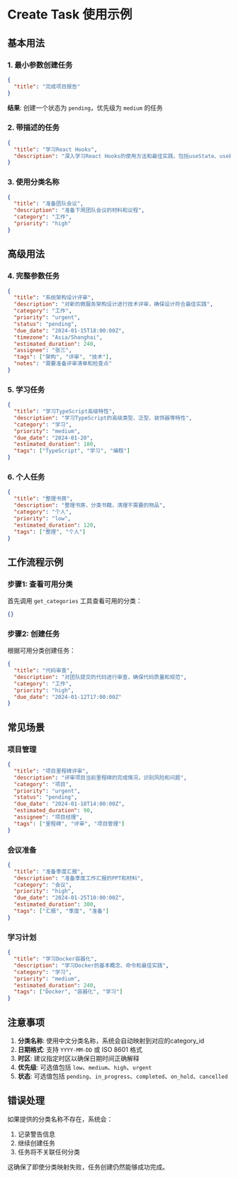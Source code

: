 # Create Task 使用示例

## 基本用法

### 1. 最小参数创建任务
```json
{
  "title": "完成项目报告"
}
```
**结果**: 创建一个状态为 `pending`，优先级为 `medium` 的任务

### 2. 带描述的任务
```json
{
  "title": "学习React Hooks",
  "description": "深入学习React Hooks的使用方法和最佳实践，包括useState、useEffect、useContext等核心Hook"
}
```

### 3. 使用分类名称
```json
{
  "title": "准备团队会议",
  "description": "准备下周团队会议的材料和议程",
  "category": "工作",
  "priority": "high"
}
```

## 高级用法

### 4. 完整参数任务
```json
{
  "title": "系统架构设计评审",
  "description": "对新的微服务架构设计进行技术评审，确保设计符合最佳实践",
  "category": "工作",
  "priority": "urgent",
  "status": "pending",
  "due_date": "2024-01-15T18:00:00Z",
  "timezone": "Asia/Shanghai",
  "estimated_duration": 240,
  "assignee": "张三",
  "tags": ["架构", "评审", "技术"],
  "notes": "需要准备评审清单和检查点"
}
```

### 5. 学习任务
```json
{
  "title": "学习TypeScript高级特性",
  "description": "学习TypeScript的高级类型、泛型、装饰器等特性",
  "category": "学习",
  "priority": "medium",
  "due_date": "2024-01-20",
  "estimated_duration": 180,
  "tags": ["TypeScript", "学习", "编程"]
}
```

### 6. 个人任务
```json
{
  "title": "整理书房",
  "description": "整理书房，分类书籍，清理不需要的物品",
  "category": "个人",
  "priority": "low",
  "estimated_duration": 120,
  "tags": ["整理", "个人"]
}
```

## 工作流程示例

### 步骤1: 查看可用分类
首先调用 `get_categories` 工具查看可用的分类：
```json
{}
```

### 步骤2: 创建任务
根据可用分类创建任务：
```json
{
  "title": "代码审查",
  "description": "对团队提交的代码进行审查，确保代码质量和规范",
  "category": "工作",
  "priority": "high",
  "due_date": "2024-01-12T17:00:00Z"
}
```

## 常见场景

### 项目管理
```json
{
  "title": "项目里程碑评审",
  "description": "评审项目当前里程碑的完成情况，识别风险和问题",
  "category": "项目",
  "priority": "urgent",
  "status": "pending",
  "due_date": "2024-01-18T14:00:00Z",
  "estimated_duration": 90,
  "assignee": "项目经理",
  "tags": ["里程碑", "评审", "项目管理"]
}
```

### 会议准备
```json
{
  "title": "准备季度汇报",
  "description": "准备季度工作汇报的PPT和材料",
  "category": "会议",
  "priority": "high",
  "due_date": "2024-01-25T10:00:00Z",
  "estimated_duration": 300,
  "tags": ["汇报", "季度", "准备"]
}
```

### 学习计划
```json
{
  "title": "学习Docker容器化",
  "description": "学习Docker的基本概念、命令和最佳实践",
  "category": "学习",
  "priority": "medium",
  "estimated_duration": 240,
  "tags": ["Docker", "容器化", "学习"]
}
```

## 注意事项

1. **分类名称**: 使用中文分类名称，系统会自动映射到对应的category_id
2. **日期格式**: 支持 `YYYY-MM-DD` 或 ISO 8601 格式
3. **时区**: 建议指定时区以确保日期时间正确解释
4. **优先级**: 可选值包括 `low`、`medium`、`high`、`urgent`
5. **状态**: 可选值包括 `pending`、`in_progress`、`completed`、`on_hold`、`cancelled`

## 错误处理

如果提供的分类名称不存在，系统会：
1. 记录警告信息
2. 继续创建任务
3. 任务将不关联任何分类

这确保了即使分类映射失败，任务创建仍然能够成功完成。
